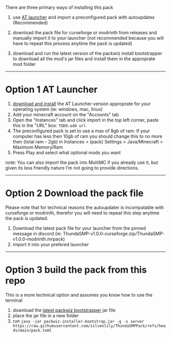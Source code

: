 
There are three primary ways of installing this pack

1. use [AT launcher](https://atlauncher.com/) and import a preconfigured pack with autoupdates (Recommended)

2. download the pack file for curseforge or modrinth from releases and manually import it to your launcher (not recommended because you will have to repeat this process anytime the pack is updated)

3. download and run the latest version of the packwiz install bootstrapper to download all the mod's jar files and install them in the approprate mod folder

---
# Option 1 AT Launcher

1. [download and install](https://atlauncher.com/downloads) the AT Launcher version approprate for your operating system (ie: windows, mac, linux)
2. Add your minecraft account on the "Accounts" tab
3. Open the "Instances" tab and click import in the top left corner, paste this in the "URL" box: `TODO:add url`
4. The preconfigured pack is set to use a max of 8gb of ram. If your computer has less then 10gb of ram you should change this to no more then (total ram - 2gb) in Instances > (pack) Settings > Java/Minecraft > Maximum Memory/Ram
5. Press Play and select what optional mods you want

note: You can also import the pack into MultiMC if you already use it, but given its less friendly nature I'm not going to provide directions.

---
# Option 2 Download the pack file

Please note that for technical reasons the autoupdater is incompatable with curseforge or modrinth, therefor you will need to repeat this step anytime the pack is updated.

1. Download the latest pack file for your launcher from the pinned message in discord (ie: ThundaSMP-v1.0.0-curseforge.zip/ThundaSMP-v1.0.0-modrinth.mrpack)
2. import it into your prefered launcher

---
# Option 3 build the pack from this repo

This is a more technical option and assumes you know how to use the terminal

1. download the [latest packwiz bootstrapper](https://github.com/packwiz/packwiz-installer-bootstrap/releases) jar file
2. place the jar file in a new folder
3. run `java -jar packwiz-installer-bootstrap.jar -g -s server https://raw.githubusercontent.com/silvenlily/ThundaSMPPack/refs/heads/main/pack.toml`


